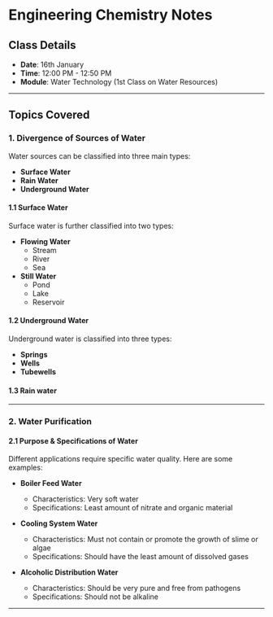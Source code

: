 # Engineering Chemistry Notes

## Class Details
- **Date**: 16th January
- **Time**: 12:00 PM - 12:50 PM
- **Module**: Water Technology (1st Class on Water Resources)

---

## Topics Covered

### 1. Divergence of Sources of Water
Water sources can be classified into three main types:
- **Surface Water**
- **Rain Water**
- **Underground Water**

#### 1.1 Surface Water
Surface water is further classified into two types:
- **Flowing Water**
  - Stream
  - River
  - Sea
- **Still Water**
  - Pond
  - Lake
  - Reservoir

#### 1.2 Underground Water
Underground water is classified into three types:
- **Springs**
- **Wells**
- **Tubewells**

#### 1.3 Rain water

---

### 2. Water Purification

#### 2.1 Purpose & Specifications of Water
Different applications require specific water quality. Here are some examples:

- **Boiler Feed Water**
  - Characteristics: Very soft water
  - Specifications: Least amount of nitrate and organic material

- **Cooling System Water**
  - Characteristics: Must not contain or promote the growth of slime or algae
  - Specifications: Should have the least amount of dissolved gases

- **Alcoholic Distribution Water**
  - Characteristics: Should be very pure and free from pathogens
  - Specifications: Should not be alkaline

---
